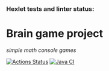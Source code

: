 ### Hexlet tests and linter status:
# Brain game project
*simple math console games*

[![Actions Status](https://github.com/Malcom1986/java-project-lvl1/workflows/hexlet-check/badge.svg)](https://github.com/Malcom1986/java-project-lvl1/actions)
[![Java CI](https://github.com/Malcom1986/java-project-lvl1/actions/workflows/java.yml/badge.svg)](https://github.com/Malcom1986/java-project-lvl1/actions/workflows/java.yml)